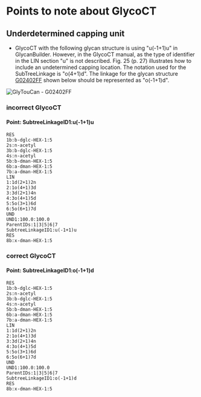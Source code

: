 # Points to note about GlycoCT

## Underdetermined capping unit

 * GlycoCT with the following glycan structure is using "u(-1+1)u" in GlycanBuilder. However, in the GlycoCT manual, as the type of identifier in the LIN section "u" is not described. Fig. 25 (p. 27) illustrates how to include an undetermined capping location. The notation used for the SubTreeLinkage is  "o(4+1)d". The linkage for the glycan structure [G02402FF](https://glytoucan.org/Structures/Glycans/G02402FF) shown below should be represented as "o(-1+1)d".
 
![GlyTouCan - G02402FF](https://image.glycosmos.org/snfg/png/G02402FF)

### incorrect GlycoCT 
#### Point: SubtreeLinkageID1:u(-1+1)u
```
RES
1b:b-dglc-HEX-1:5
2s:n-acetyl
3b:b-dglc-HEX-1:5
4s:n-acetyl
5b:b-dman-HEX-1:5
6b:a-dman-HEX-1:5
7b:a-dman-HEX-1:5
LIN
1:1d(2+1)2n
2:1o(4+1)3d
3:3d(2+1)4n
4:3o(4+1)5d
5:5o(3+1)6d
6:5o(6+1)7d
UND
UND1:100.0:100.0
ParentIDs:1|3|5|6|7
SubtreeLinkageID1:u(-1+1)u
RES
8b:x-dman-HEX-1:5
```

### correct GlycoCT
#### Point: SubtreeLinkageID1:o(-1+1)d
```
RES
1b:b-dglc-HEX-1:5
2s:n-acetyl
3b:b-dglc-HEX-1:5
4s:n-acetyl
5b:b-dman-HEX-1:5
6b:a-dman-HEX-1:5
7b:a-dman-HEX-1:5
LIN
1:1d(2+1)2n
2:1o(4+1)3d
3:3d(2+1)4n
4:3o(4+1)5d
5:5o(3+1)6d
6:5o(6+1)7d
UND
UND1:100.0:100.0
ParentIDs:1|3|5|6|7
SubtreeLinkageID1:o(-1+1)d
RES
8b:x-dman-HEX-1:5
```

